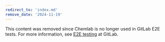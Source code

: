 ```yaml
---
redirect_to: 'index.md'
remove_date: '2024-11-19'
---
```


This content was removed since Chemlab is no longer used in GitLab E2E tests. For more information, see [E2E testing](index.md) at GitLab.

<!-- This redirect file can be deleted after <2024-11-19>. -->
<!-- Redirects that point to other docs in the same project expire in three months. -->
<!-- Redirects that point to docs in a different project or site (link is not relative and starts with `https:`) expire in one year. -->
<!-- Before deletion, see: https://docs.gitlab.com/ee/development/documentation/redirects.html -->
